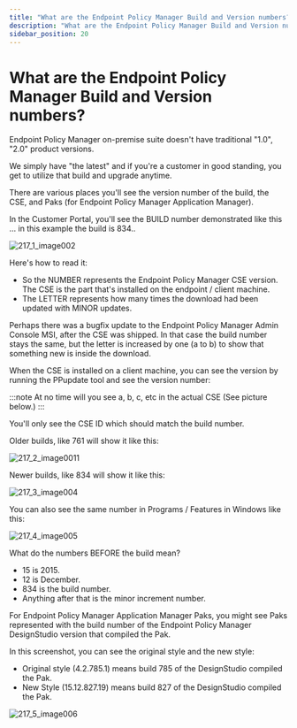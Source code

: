 ```yaml
---
title: "What are the Endpoint Policy Manager Build and Version numbers?"
description: "What are the Endpoint Policy Manager Build and Version numbers?"
sidebar_position: 20
---
```


# What are the Endpoint Policy Manager Build and Version numbers?

Endpoint Policy Manager on-premise suite doesn't have traditional "1.0", "2.0" product versions.

We simply have "the latest" and if you're a customer in good standing, you get to utilize that build
and upgrade anytime.

There are various places you'll see the version number of the build, the CSE, and Paks (for Endpoint
Policy Manager Application Manager).

In the Customer Portal, you'll see the BUILD number demonstrated like this … in this example the
build is 834..

![217_1_image002](/images/endpointpolicymanager/troubleshooting/217_1_image002.webp)

Here's how to read it:

- So the NUMBER represents the Endpoint Policy Manager CSE version. The CSE is the part that's
  installed on the endpoint / client machine.
- The LETTER represents how many times the download had been updated with MINOR updates.

Perhaps there was a bugfix update to the Endpoint Policy Manager Admin Console MSI, after the CSE
was shipped. In that case the build number stays the same, but the letter is increased by one (a to
b) to show that something new is inside the download.

When the CSE is installed on a client machine, you can see the version by running the PPupdate tool
and see the version number:

:::note
At no time will you see a, b, c, etc in the actual CSE (See picture below.)
:::


You'll only see the CSE ID which should match the build number.

Older builds, like 761 will show it like this:

![217_2_image0011](/images/endpointpolicymanager/troubleshooting/217_2_image0011.webp)

Newer builds, like 834 will show it like this:

![217_3_image004](/images/endpointpolicymanager/troubleshooting/217_3_image004.webp)

You can also see the same number in Programs / Features in Windows like this:

![217_4_image005](/images/endpointpolicymanager/troubleshooting/217_4_image005.webp)

What do the numbers BEFORE the build mean?

- 15 is 2015.
- 12 is December.
- 834 is the build number.
- Anything after that is the minor increment number.

For Endpoint Policy Manager Application Manager Paks, you might see Paks represented with the build
number of the Endpoint Policy Manager DesignStudio version that compiled the Pak.

In this screenshot, you can see the original style and the new style:

- Original style (4.2.785.1) means build 785 of the DesignStudio compiled the Pak.
- New Style (15.12.827.19) means build 827 of the DesignStudio compiled the Pak.

![217_5_image006](/images/endpointpolicymanager/troubleshooting/217_5_image006.webp)

